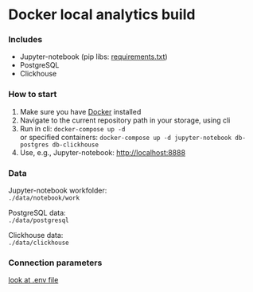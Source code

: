 # Docker local analytics build

### Includes

- Jupyter-notebook (pip libs: <a href="docker/jupyter-notebook/requirements.txt" target="_blank">requirements.txt</a>)
- PostgreSQL
- Clickhouse

### How to start
1. Make sure you have <a href="https://docker.com" target="_blank">Docker</a> installed
2. Navigate to the current repository path in your storage, using cli
3. Run in cli: `docker-compose up -d` 
<br/>or specified containers: `docker-compose up -d jupyter-notebook db-postgres db-clickhouse`
4. Use, e.g., Jupyter-notebook: <a href="http://localhost:8888" target="_blank">http://localhost:8888</a>

### Data
Jupyter-notebook workfolder: 
<br>`./data/notebook/work`

PostgreSQL data:
<br>`./data/postgresql`

Clickhouse data:
<br>`./data/clickhouse`

### Connection parameters
<a href=".env" target="_blank">look at .env file</a>
